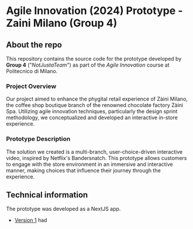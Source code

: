 # Agile Innovation (2024) Prototype - Zaini Milano (Group 4)

## About the repo

This repository contains the source code for the prototype developed by **Group 4** ("_NotJustaTeam_") as part of the _Agile Innovation_ course at Politecnico di Milano.

### Project Overview

Our project aimed to enhance the phygital retail experience of Zàini Milano, the coffee shop boutique branch of the renowned chocolate factory Zàini Spa. Utilizing agile innovation techniques, particularly the design sprint methodology, we conceptualized and developed an interactive in-store experience.

### Prototype Description

The solution we created is a multi-branch, user-choice-driven interactive video, inspired by Netflix's Bandersnatch. This prototype allows customers to engage with the store environment in an immersive and interactive manner, making choices that influence their journey through the experience.

## Technical information

The prototype was developed as a NextJS app.

- [Version 1](branch-version-1-link) had

[branch-version-1-link]: https://github.com/itsPeetah/polimi-agile-innovation-2024-prototype/tree/version-1
